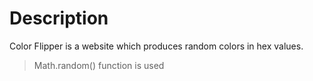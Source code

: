 # Description

Color Flipper is a website which produces random colors in hex values.

> Math.random() function is used


